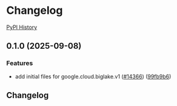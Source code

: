 # Changelog

[PyPI History][1]

[1]: https://pypi.org/project/google-cloud-biglake/#history

## 0.1.0 (2025-09-08)


### Features

* add initial files for google.cloud.biglake.v1 ([#14366](https://github.com/googleapis/google-cloud-python/issues/14366)) ([99fb9b6](https://github.com/googleapis/google-cloud-python/commit/99fb9b676fae2e51ca660da4434dfd3f043e6185))

## Changelog
